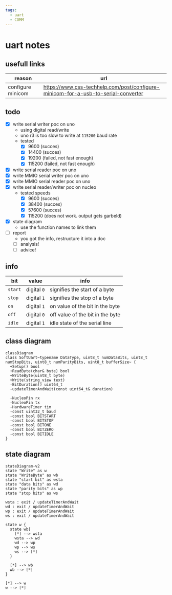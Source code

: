 ```yaml
---
tags:
  - uart
  - COMM
---
```


# uart notes

## usefull links

| reason | url |
|---|---|
| configure minicom | <https://www.css-techhelp.com/post/configure-minicom-for-a-usb-to-serial-converter> |

## todo

- [x] write serial writer poc on uno
  - using digital read/write
  - uno r3 is too slow to write at `115200` baud rate
  - tested
    - [x] 9600 (succes)
    - [x] 14400 (succes)
    - [x] 19200 (failed, not fast enough)
    - [x] 115200 (failed, not fast enough)
- [x] write serial reader poc on uno
- [x] write MMIO serial writer poc on uno
- [x] write MMIO serial reader poc on uno
- [x] write serial reader/writer poc on nucleo
  - tested speeds
    - [x] 9600 (succes)
    - [x] 38400 (succes)
    - [x] 57600 (succes)
    - [x] 115200 (does not work. output gets garbeld)
- [x] state diagram
  - use the function names to link them
- [ ] report
  - you got the info, restructure it into a doc
  - [ ] analysis!
  - [ ] advice!

## info

| bit | value | info |
| --- | --- | ---|
| `start` | digital `0` | signifies the start of a byte |
| `stop` | digital `1` | signifies the stop of a byte |
| `on` | digital `1` | on value of the bit in the byte |
| `off` | digital `0` | off value of the bit in the byte |
| `idle` | digital `1` | idle state of the serial line |

## class diagram

```mermaid
classDiagram
class SoftUart~typename DataType, uint8_t numDataBits, uint8_t numStopBits, uint8_t numParityBits, uint8_t bufferSize~ {
  +Setup() bool
  +ReadByte(char& byte) bool
  +WriteByte(uint8_t byte)
  +Write(string_view text)
  -BitDuration() uint64_t
  -updateTimerAndWait(const uint64_t& duration)

  -NucleoPin rx
  -NucleoPin tx
  -HardwareTimer tim
  -const uint32_t baud
  -const bool BITSTART
  -const bool BITSTOP
  -const bool BITONE
  -const bool BITZERO
  -const bool BITIDLE
}
```

## state diagram

```mermaid
stateDiagram-v2
state "Write" as w
state "WriteByte" as wb
state "start bit" as wsta
state "data bits" as wd
state "parity bits" as wp
state "stop bits" as ws

wsta : exit / updateTimerAndWait
wd : exit / updateTimerAndWait
wp : exit / updateTimerAndWait
ws : exit / updateTimerAndWait

state w {
  state wb{
    [*] --> wsta
    wsta --> wd
    wd --> wp
    wp --> ws
    ws --> [*]
  }

  [*] --> wb
  wb --> [*]
}

[*] --> w
w --> [*]
```
